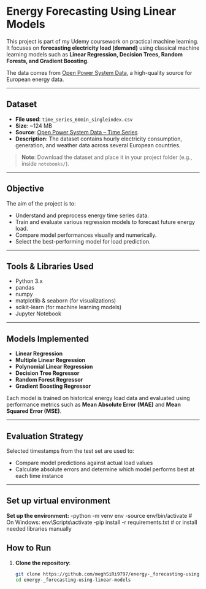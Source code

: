 #  Energy Forecasting Using Linear Models

This project is part of my Udemy coursework on practical machine learning. It focuses on **forecasting electricity load (demand)** using classical machine learning models such as **Linear Regression, Decision Trees, Random Forests, and Gradient Boosting**.

The data comes from [Open Power System Data](https://data.open-power-system-data.org/time_series/), a high-quality source for European energy data.

---

##  Dataset

- **File used**: `time_series_60min_singleindex.csv`  
- **Size**: ~124 MB  
- **Source**: [Open Power System Data – Time Series](https://data.open-power-system-data.org/time_series/)  
- **Description**: The dataset contains hourly electricity consumption, generation, and weather data across several European countries.

> **Note**: Download the dataset and place it in your project folder (e.g., inside `notebooks/`).

---

##  Objective

The aim of the project is to:
- Understand and preprocess energy time series data.
- Train and evaluate various regression models to forecast future energy load.
- Compare model performances visually and numerically.
- Select the best-performing model for load prediction.

---

## Tools & Libraries Used

- Python 3.x
- pandas
- numpy
- matplotlib & seaborn (for visualizations)
- scikit-learn (for machine learning models)
- Jupyter Notebook

---

## Models Implemented

- **Linear Regression**
- **Multiple Linear Regression**
- **Polynomial Linear Regression**
- **Decision Tree Regressor**
- **Random Forest Regressor**
- **Gradient Boosting Regressor**

Each model is trained on historical energy load data and evaluated using performance metrics such as **Mean Absolute Error (MAE)** and **Mean Squared Error (MSE)**.

---

## Evaluation Strategy

Selected timestamps from the test set are used to:
- Compare model predictions against actual load values
- Calculate absolute errors and determine which model performs best at each time instance

---
## Set up virtual environment 
**Set up the environment:**
 -python -m venv env
 -source env/bin/activate   # On Windows: env\Scripts\activate
 -pip install -r requirements.txt  # or install needed libraries manually


## How to Run

1. **Clone the repository**:
   ```bash
   git clone https://github.com/meghSiRi9797/energy-_forecasting-using-linear-models.git
   cd energy-_forecasting-using-linear-models

